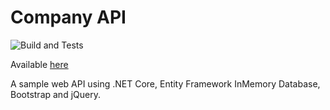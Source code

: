 # Company API

![Build and Tests](https://github.com/BtCellNet18/CompanyAPI/workflows/Build/badge.svg)

Available [here](https://companyapi20201129192652.azurewebsites.net/)

A sample web API using .NET Core, Entity Framework InMemory Database, Bootstrap and jQuery.
